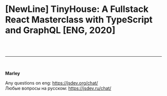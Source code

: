 # [NewLine] TinyHouse: A Fullstack React Masterclass with TypeScript and GraphQL [ENG, 2020]

<br/>



<br/>

---

<br/>

**Marley**

Any questions on eng: https://jsdev.org/chat/  
Любые вопросы на русском: https://jsdev.ru/chat/